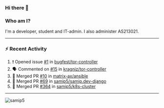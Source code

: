 ### Hi there 👋

### Who am I?
I'm a developer, student and IT-admin. I also administer AS213021.

---
### :zap: Recent Activity
<!--START_SECTION:activity-->
1. ❗️ Opened issue [#1](https://github.com/bugfest/tor-controller/issues/1) in [bugfest/tor-controller](https://github.com/bugfest/tor-controller)
2. 🗣 Commented on [#15](https://github.com/kragniz/tor-controller/issues/15) in [kragniz/tor-controller](https://github.com/kragniz/tor-controller)
3. 🎉 Merged PR [#10](https://github.com/matrix-ax/ansible/pull/10) in [matrix-ax/ansible](https://github.com/matrix-ax/ansible)
4. 🎉 Merged PR [#69](https://github.com/samip5/samip.dev-django/pull/69) in [samip5/samip.dev-django](https://github.com/samip5/samip.dev-django)
5. 🎉 Merged PR [#364](https://github.com/samip5/k8s-cluster/pull/364) in [samip5/k8s-cluster](https://github.com/samip5/k8s-cluster)
<!--END_SECTION:activity-->
---

<img align="center" src="https://github-readme-stats.vercel.app/api?username=samip5&show_icons=true" alt="samip5" />
